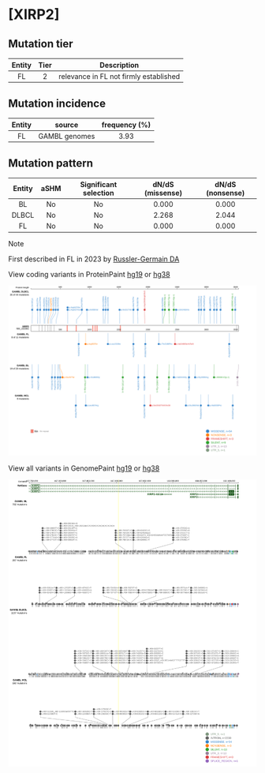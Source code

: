 # [XIRP2]

## Mutation tier

|Entity|Tier|Description                           |
|:------:|:----:|--------------------------------------|
|FL    |2   |relevance in FL not firmly established|
## Mutation incidence

|Entity|source       |frequency (%)|
|:------:|:-------------:|:-------------:|
|FL    |GAMBL genomes|3.93         |

## Mutation pattern

|Entity|aSHM|Significant selection|dN/dS (missense)|dN/dS (nonsense)|
|:------:|:----:|:---------------------:|:----------------:|:----------------:|
|BL    |No  |No                   |0.000           |0.000           |
|DLBCL |No  |No                   |2.268           |2.044           |
|FL    |No  |No                   |0.000           |0.000           |


> [!NOTE]
> First described in FL in 2023 by [Russler-Germain DA](https://pubmed.ncbi.nlm.nih.gov/37493986)


View coding variants in ProteinPaint [hg19](https://www.bcgsc.ca/downloads/morinlab/GAMBL/test/genes/XIRP2_protein.html)  or [hg38](https://www.bcgsc.ca/downloads/morinlab/GAMBL/test/genes/XIRP2_protein_hg38.html)

![image](images/proteinpaint/XIRP2_NM_152381.svg)

View all variants in GenomePaint [hg19](https://www.bcgsc.ca/downloads/morinlab/GAMBL/test/genes/XIRP2.html)  or [hg38](https://www.bcgsc.ca/downloads/morinlab/GAMBL/test/genes/XIRP2_hg38.html)

![image](images/proteinpaint/XIRP2.svg)
